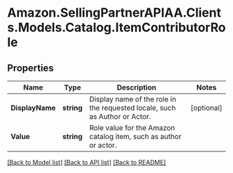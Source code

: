 # Amazon.SellingPartnerAPIAA.Clients.Models.Catalog.ItemContributorRole
## Properties

Name | Type | Description | Notes
------------ | ------------- | ------------- | -------------
**DisplayName** | **string** | Display name of the role in the requested locale, such as Author or Actor. | [optional] 
**Value** | **string** | Role value for the Amazon catalog item, such as author or actor. | 

[[Back to Model list]](../README.md#documentation-for-models) [[Back to API list]](../README.md#documentation-for-api-endpoints) [[Back to README]](../README.md)

